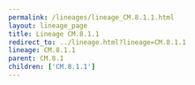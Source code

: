 ```yaml
---
permalink: /lineages/lineage_CM.8.1.1.html
layout: lineage_page
title: Lineage CM.8.1.1
redirect_to: ../lineage.html?lineage=CM.8.1.1
lineage: CM.8.1.1
parent: CM.8.1
children: ['CM.8.1.1']
---
```

